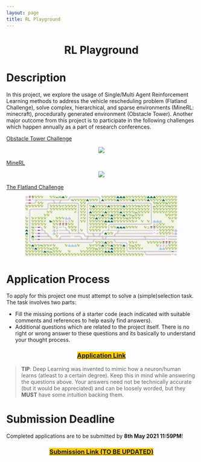 ```yaml
---
layout: page
title: RL Playground
---
```


<h1>
    <center>RL Playground</center>
</h1>

# Description

In this project, we explore the usage of Single/Multi Agent Reinforcement Learning methods to address the vehicle rescheduling problem (Flatland Challenge),  solve complex, hierarchical, and sparse environments (MineRL: minecraft),  procedurally generated environment (Obstacle Tower). Another major outcome from this project is to participate in the following challenges which happen annually as a part of research conferences. 

[Obstacle Tower Challenge](https://www.aicrowd.com/challenges/unity-obstacle-tower-challenge)

<p align="center">
    <img src="assets/images/obstacle.gif" width="50%">
</p>

[MineRL](https://www.aicrowd.com/challenges/neurips-2020-minerl-competition)

<p align="center">
    <img src="assets/images/minerl.gif" width="50%">
</p>

[The Flatland Challenge](https://flatland.aicrowd.com/intro.html)

<p align="center">
    <img src="assets/images/flatland.gif" width="80%" height="10%">
</p>


# Application Process

To apply for this project one must attempt to solve a (simple)selection task. The task involves two parts: 
- Fill the missing portions of a starter code (each indicated with suitable comments and references to help easily find answers).
- Additional questions which are related to the project itself. There is no right or wrong answer to these questions and its basically to understand your thought process. 

<h3>
    <center><a style="background-color:#ffcc00;" href="assets/pdfs/rl.pdf">Application Link</a></center>
</h3>

> **TIP**: Deep Learning was invented to mimic how a neuron/human learns (atleast to a certain degree). Keep this in mind while answering the questions above. 
Your answers need not be technically accurate (but it would be appreciated) and can be loosely worded, but they **MUST** have some intuition backing them.

# Submission Deadline

Completed applications are to be submitted by **8th May 2021 11:59PM**!

<h3>
    <center><a style="background-color:#ffcc00;" href="#">Submission Link (TO BE UPDATED)</a></center>
</h3>

<div class="container">
    <div class="countdown-styled" data-date="May 8, 2021 23:59:59"></div>
</div>